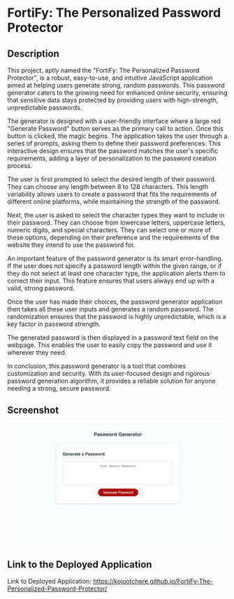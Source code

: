 # FortiFy: The Personalized Password Protector

## Description

This project, aptly named the "FortiFy: The Personalized Password Protector", is a robust, easy-to-use, and intuitive JavaScript application aimed at helping users generate strong, random passwords. This password generator caters to the growing need for enhanced online security, ensuring that sensitive data stays protected by providing users with high-strength, unpredictable passwords.

The generator is designed with a user-friendly interface where a large red "Generate Password" button serves as the primary call to action. Once this button is clicked, the magic begins. The application takes the user through a series of prompts, asking them to define their password preferences. This interactive design ensures that the password matches the user's specific requirements, adding a layer of personalization to the password creation process.

The user is first prompted to select the desired length of their password. They can choose any length between 8 to 128 characters. This length variability allows users to create a password that fits the requirements of different online platforms, while maintaining the strength of the password.

Next, the user is asked to select the character types they want to include in their password. They can choose from lowercase letters, uppercase letters, numeric digits, and special characters. They can select one or more of these options, depending on their preference and the requirements of the website they intend to use the password for.

An important feature of the password generator is its smart error-handling. If the user does not specify a password length within the given range, or if they do not select at least one character type, the application alerts them to correct their input. This feature ensures that users always end up with a valid, strong password.

Once the user has made their choices, the password generator application then takes all these user inputs and generates a random password. The randomization ensures that the password is highly unpredictable, which is a key factor in password strength.

The generated password is then displayed in a password text field on the webpage. This enables the user to easily copy the password and use it wherever they need.

In conclusion, this password generator is a tool that combines customization and security. With its user-focused design and rigorous password generation algorithm, it provides a reliable solution for anyone needing a strong, secure password.

## Screenshot

![FortiFy website screenshot](./assets/images/FortiFy.jpeg)

## Link to the Deployed Application

Link to Deployed Application: https://kojootchere.github.io/FortiFy-The-Personalized-Password-Protector/